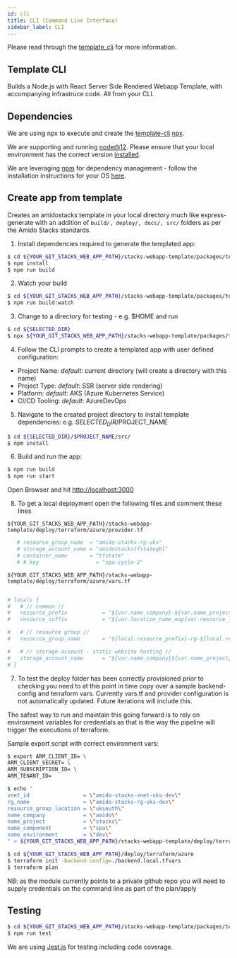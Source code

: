 ```yaml
---
id: cli
title: CLI (Command Line Interface)
sidebar_label: CLI
---
```


Please read through the [template_cli](../../docs/cli-process.md) for more information.

## Template CLI

Builds a Node.js with React Server Side Rendered Webapp Template, with accompanying infrastruce code. All from your CLI.

## Dependencies

We are using npx to execute and create the [template-cli](./packages/template-cli) [npx](https://www.npmjs.com/package/npx).

We are supporting and running [node@12](https://nodejs.org/en/about/releases/). Please ensure that your local environment has the correct version
[installed](https://nodejs.org/en/download/).

We are leveraging [npm](https://www.npmjs.com/) for dependency management - follow the
installation instructions for your OS [here](https://www.npmjs.com/get-npm).

## Create app from template

Creates an amidostacks template in your local directory much like express-generate with an addition of `build/, deploy/, docs/, src/` folders as per the Amido Stacks standards.

1. Install dependencies required to generate the templated app:
```bash
$ cd ${YOUR_GIT_STACKS_WEB_APP_PATH}/stacks-webapp-template/packages/template-cli
$ npm install
$ npm run build
```

2. Watch your build
```bash
$ cd ${YOUR_GIT_STACKS_WEB_APP_PATH}/stacks-webapp-template/packages/template-cli
$ npm run build:watch
```

3. Change to a directory for testing - e.g. $HOME and run
```bash
$ cd ${SELECTED_DIR}
$ npx ${YOUR_GIT_STACKS_WEB_APP_PATH}/stacks-webapp-template/packages/template-cli/dist/index.js run -i
```

4. Follow the CLI prompts to create a templated app with user defined configuration:
- Project Name: _default_: current directory (will create a directory with this name)
- Project Type: _default_: SSR (server side rendering)
- Platform: _default_: AKS (Azure Kubernetes Service)
- CI/CD Tooling: _default_: AzureDevOps

5. Navigate to the created project directory to install template dependencies:
e.g. ${SELECTED_DIR}/$PROJECT_NAME
```bash
$ cd ${SELECTED_DIR}/$PROJECT_NAME/src/
$ npm install
```

6. Build and run the app:
```bash
$ npm run build
$ npm run start
```
Open Browser and hit [http://localhost:3000](http://localhost:3000)

8. To get a local deployment open the following files and comment these lines

`${YOUR_GIT_STACKS_WEB_APP_PATH}/stacks-webapp-template/deploy/terraform/azure/provider.tf`
```terraform
   # resource_group_name  = "amido-stacks-rg-uks"
   # storage_account_name = "amidostackstfstategbl"
   # container_name       = "tfstate"
   # # key                  = "spa-cycle-2"
```

`${YOUR_GIT_STACKS_WEB_APP_PATH}/stacks-webapp-template/deploy/terraform/azure/vars.tf`
```terraform

# locals {
#   # // common //
#   resource_prefix           = "${var.name_company}-${var.name_project}-${var.name_component}"
#   resource_suffix           = "${var.location_name_map[var.resource_location]}-${var.name_environment}"

#   # // resource group //
#   resource_group_name       = "${local.resource_prefix}-rg-${local.resource_suffix}"

#   # // storage account - static website hosting //
#   storage_account_name      = "${var.name_company}${var.name_project}${var.name_component}sa${var.location_name_map[var.resource_location]}${var.name_environment}"
# }
```

7. To test the deploy folder has been correctly provisioned prior to checking you need to at this point in time copy over a sample backend-config and terraform vars. Currently vars.tf and provider configuration is not automatically updated. 
Future iterations will include this.

The safest way to run and maintain this going forward is to rely on environment variables for credentials as that is the way the pipeline will trigger the executions of terraform. 

Sample export script with correct environment vars:

```bash
$ export ARM_CLIENT_ID= \
ARM_CLIENT_SECRET= \
ARM_SUBSCRIPTION_ID= \
ARM_TENANT_ID=

$ echo "
vnet_id                 = \"amido-stacks-vnet-uks-dev\"
rg_name                 = \"amido-stacks-rg-uks-dev\"
resource_group_location = \"uksouth\"
name_company            = \"amido\"
name_project            = \"stacks\"
name_component          = \"spa\"
name_environment        = \"dev\"
" > ${YOUR_GIT_STACKS_WEB_APP_PATH}/stacks-webapp-template/deploy/terraform/azure/backend.local.tfvars
```


```bash
$ cd ${YOUR_GIT_STACKS_WEB_APP_PATH}/deploy/terraform/azure
$ terraform init -backend-config=./backend.local.tfvars
$ terraform plan
```

NB: as the module currently points to a private github repo you will need to supply credentials on the command line as part of the plan/apply

## Testing

```bash
$ cd ${YOUR_GIT_STACKS_WEB_APP_PATH}/stacks-webapp-template/packages/template-cli
$ npm run test
```

We are using [Jest.js](https://jestjs.io/) for testing including code coverage.
